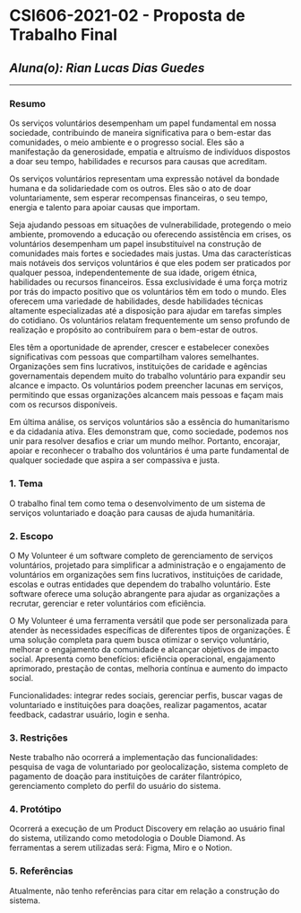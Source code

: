 # **CSI606-2021-02 - Proposta de Trabalho Final**

## *Aluna(o): Rian Lucas Dias Guedes*

--------------

### Resumo
Os serviços voluntários desempenham um papel fundamental em nossa sociedade, contribuindo de maneira significativa para o bem-estar das comunidades, o meio ambiente e o progresso social. Eles são a manifestação da generosidade, empatia e altruísmo de indivíduos dispostos a doar seu tempo, habilidades e recursos para causas que acreditam.

Os serviços voluntários representam uma expressão notável da bondade humana e da solidariedade com os outros. Eles são o ato de doar voluntariamente, sem esperar recompensas financeiras, o seu tempo, energia e talento para apoiar causas que importam.

Seja ajudando pessoas em situações de vulnerabilidade, protegendo o meio ambiente, promovendo a educação ou oferecendo assistência em crises, os voluntários desempenham um papel insubstituível na construção de comunidades mais fortes e sociedades mais justas. Uma das características mais notáveis dos serviços voluntários é que eles podem ser praticados por qualquer pessoa, independentemente de sua idade, origem étnica, habilidades ou recursos financeiros. Essa exclusividade é uma força motriz por trás do impacto positivo que os voluntários têm em todo o mundo. Eles oferecem uma variedade de habilidades, desde habilidades técnicas altamente especializadas até a disposição para ajudar em tarefas simples do cotidiano. Os voluntários relatam frequentemente um senso profundo de realização e propósito ao contribuírem para o bem-estar de outros.

Eles têm a oportunidade de aprender, crescer e estabelecer conexões significativas com pessoas que compartilham valores semelhantes. Organizações sem fins lucrativos, instituições de caridade e agências governamentais dependem muito do trabalho voluntário para expandir seu alcance e impacto. Os voluntários podem preencher lacunas em serviços, permitindo que essas organizações alcancem mais pessoas e façam mais com os recursos disponíveis.

Em última análise, os serviços voluntários são a essência do humanitarismo e da cidadania ativa. Eles demonstram que, como sociedade, podemos nos unir para resolver desafios e criar um mundo melhor. Portanto, encorajar, apoiar e reconhecer o trabalho dos voluntários é uma parte fundamental de qualquer sociedade que aspira a ser compassiva e justa.


### 1. Tema

  O trabalho final tem como tema o desenvolvimento de um sistema de serviços voluntariado e doação para causas de ajuda humanitária.

### 2. Escopo

O My Volunteer é um software completo de gerenciamento de serviços voluntários, projetado para simplificar a administração e o engajamento de voluntários em organizações sem fins lucrativos, instituições de caridade, escolas e outras entidades que dependem do trabalho voluntário. Este software oferece uma solução abrangente para ajudar as organizações a recrutar, gerenciar e reter voluntários com eficiência.

O My Volunteer é uma ferramenta versátil que pode ser personalizada para atender às necessidades específicas de diferentes tipos de organizações. É uma solução completa para quem busca otimizar o serviço voluntário, melhorar o engajamento da comunidade e alcançar objetivos de impacto social. Apresenta como benefícios: eficiência operacional, engajamento aprimorado, prestação de contas, melhoria contínua e aumento do impacto social.

Funcionalidades: integrar redes sociais, gerenciar perfis, buscar vagas de voluntariado e instituições para doações, realizar pagamentos, acatar feedback, cadastrar usuário, login e senha.  

### 3. Restrições

  Neste trabalho não ocorrerá a implementação das funcionalidades: pesquisa de vaga de voluntariado por geolocalização, sistema completo de pagamento de doação para instituições de caráter filantrópico, gerenciamento completo do perfil do usuário do sistema.

### 4. Protótipo

  Ocorrerá a execução de um Product Discovery em relação ao usuário final do sistema, utilizando como metodologia o Double Diamond. As ferramentas a serem utilizadas será: Figma, Miro e o Notion.

### 5. Referências

  Atualmente, não tenho referências para citar em relação a construção do sistema.
